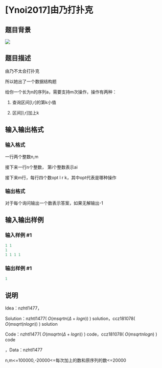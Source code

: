 # [Ynoi2017]由乃打扑克

## 题目背景

![](https://cdn.luogu.com.cn/upload/pic/58223.png)

## 题目描述

由乃不太会打扑克

所以她出了一个数据结构题

给你一个长为n的序列a，需要支持m次操作，操作有两种：

1. 查询区间[l,r]的第k小值

2. 区间[l,r]加上k

## 输入输出格式

### 输入格式

一行两个整数n,m

接下来一行n个整数， 第i个整数表示ai

接下来m行，每行四个数opt l r k，其中opt代表是哪种操作

### 输出格式

对于每个询问输出一个数表示答案，如果无解输出-1

## 输入输出样例

### 输入样例 #1

```cpp
1 1
1
1 1 1 1
```


### 输出样例 #1

```cpp
1
```


## 说明

Idea：nzhtl1477，

Solution：nzhtl1477( $O( msqrtn( \Delta + logn ) )$ ) solution，ccz181078( $O( msqrt(nlogn) )$ ) solution

Code：nzhtl1477( $O( msqrtn( \Delta + logn ) )$ ) code，ccz181078( $O( msqrtnlogn )$ ) code

，Data：nzhtl1477

n,m<=100000,-20000<=每次加上的数和原序列的数<=20000

